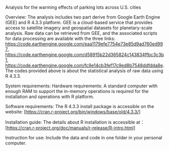 Analysis for the warming effects of parking lots across U.S. cities

Overview:
The analysis includes two part derive from Google Earth Engine (GEE) and R 4.3.3 platform. GEE is a cloud-based service that provides access to satellite imagery and geospatial datasets for planetary-scale analysis. Raw data can be retrieved from GEE, and the associated scripts for data processing are available with the three links: https://code.earthengine.google.com/eaa1179efe7754e73e85d9ad760ed997, https://code.earthengine.google.com/d58915b22d365824c143834ffbc3c3b1, https://code.earthengine.google.com/fc9e14cb3fef17c9ed8b7548ddfdda8e. The codes provided above is about the statistical analysis of raw data using R 4.3.3.

System requirements:
Hardware requirements:
A standard computer with enough RAM to support the in-memory operations is required for the installation and operations with R platform.

Software requirements:
The R 4.3.3 install package is accessible on the website: [https://cran.r-project.org/bin/windows/base/old/4.3.3/]

Installation guide:
The details about R installation is accessible at：[https://cran.r-project.org/doc/manuals/r-release/R-intro.html]

Instruction for use:
Include the data and code in one folder in your personal computer.
